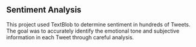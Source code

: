## Sentiment Analysis
This project used TextBlob to determine sentiment in hundreds of Tweets. The goal was to accurately identify the emotional tone and subjective information in each Tweet through careful analysis.
